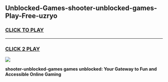 
## Unblocked-Games-shooter-unblocked-games-Play-Free-uzryo
<h3>
<a href="https://premium76.site?title=shooter-unblocked-games&ref=20M">CLICK TO PLAY</a></h3>
<hr>

<h3>
<a href="https://premium76.site?title=shooter-unblocked-games&ref=20M">CLICK 2 PLAY</a>
  
</h3>

<a href="https://premium76.site?title=shooter-unblocked-games&ref=19M"><img src="https://clearcache.store/games.png"></a>


**shooter-unblocked-games games unblocked: Your Gateway to Fun and Accessible Online Gaming**
